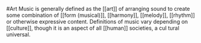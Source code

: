 #Art 
Music is generally defined as the [[art]] of arranging sound to create some combination of [[form (musical)]], [[harmony]], [[melody]], [[rhythm]] or otherwise expressive content. Definitions of music vary depending on [[culture]], though it is an aspect of all [[human]] societies, a cul tural universal. 
